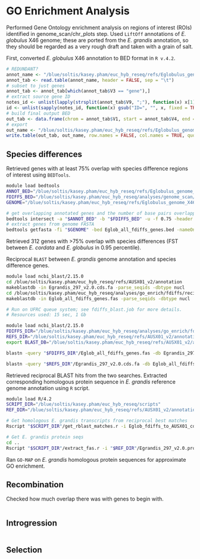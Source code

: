 # GO Enrichment Analysis
Performed Gene Ontology enrichment analysis on regions of interest (ROIs) identified in genome_scan/chr_plots step. Used `LiftOff` annotations of _E. globulus_ X46 genome; these are ported from the _E. grandis_ annotation, so they should be regarded as a very rough draft and taken with a grain of salt.

First, converted _E. globulus_ X46 annotation to BED format in `R v.4.2`.
```R
# REDUNDANT?
annot_name <- "/blue/soltis/kasey.pham/euc_hyb_reseq/refs/Eglobulus_genome_X46/EGLOB-X46.v1.0.annotation.gff" # could do it with my re-run of LiftOff instead if I want the E. grandis gene IDs
annot_tab <- read.table(annot_name, header = FALSE, sep = "\t")
# subset to just genes
annot_tab <- annot_tab[which(annot_tab$V3 == "gene"),]
# extract source gene ID
notes_id <- unlist(lapply(strsplit(annot_tab$V9, ";"), function(x) x[1]))
id <- unlist(sapply(notes_id, function(x) gsub("ID=", "", x, fixed = TRUE)))
# build final output BED
out_tab <- data.frame(chrom = annot_tab$V1, start = annot_tab$V4, end = annot_tab$V5, name = id)
# export
out_name <- "/blue/soltis/kasey.pham/euc_hyb_reseq/refs/Eglobulus_genome_X46/EGLOB-X46.v1.0.annotation.bed"
write.table(out_tab, out_name, row.names = FALSE, col.names = TRUE, quote = FALSE, sep = "\t")
```

## Species differences
Retrieved genes with at least 75% overlap with species difference regions of interest using `BEDTools`.

```bash
module load bedtools
ANNOT_BED="/blue/soltis/kasey.pham/euc_hyb_reseq/refs/Eglobulus_genome_X46/EGLOB-X46.v1.0.annotation_cds.bed12"
FDIFFS_BED="/blue/soltis/kasey.pham/euc_hyb_reseq/analyses/genome_scan/chr_plots/fdiff_files/Eglob_all_fdiffs.bed"
GENOME="/blue/soltis/kasey.pham/euc_hyb_reseq/refs/Eglobulus_genome_X46/EGLOB-X46.v1.0.fa"

# get overlapping annotated genes and the number of base pairs overlapping with the species diffs BED file
bedtools intersect -a "$ANNOT_BED" -b "$FDIFFS_BED" -u -f 0.75 -header > Eglob_all_fdiffs_genes.bed
# extract genes from genome FASTA
bedtools getfasta -fi "$GENOME" -bed Eglob_all_fdiffs_genes.bed -nameOnly > recip_blast/Eglob_all_fdiffs_genes.fas
```

Retrieved 312 genes with >75% overlap with species differences (FST between _E. cordata_ and _E. globulus_ in 0.95 percentile).

Reciprocal `BLAST` between _E. grandis_ genome annotation and species difference genes.

```bash
module load ncbi_blast/2.15.0
cd /blue/soltis/kasey.pham/euc_hyb_reseq/refs/AUSX01_v2/annotation
makeblastdb -in Egrandis_297_v2.0.cds.fa -parse_seqids -dbtype nucl
cd /blue/soltis/kasey.pham/euc_hyb_reseq/analyses/go_enrich/fdiffs/recip_blast
makeblastdb -in Eglob_all_fdiffs_genes.fas -parse_seqids -dbtype nucl
```

```bash
# Run on UFRC queue system; see fdiffs_blast.job for more details.
# Resources used: 15 sec, 1 Gb

module load ncbi_blast/2.15.0
FDIFFS_DIR="/blue/soltis/kasey.pham/euc_hyb_reseq/analyses/go_enrich/fdiffs/recip_blast"
REFS_DIR="/blue/soltis/kasey.pham/euc_hyb_reseq/refs/AUSX01_v2/annotation"
export BLAST_DB="/blue/soltis/kasey.pham/euc_hyb_reseq/refs/AUSX01_v2/annotation:/blue/soltis/kasey.pham/euc_hyb_reseq/analyses/go_enrich/fdiffs/recip_blast"

blastn -query "$FDIFFS_DIR"/Eglob_all_fdiffs_genes.fas -db Egrandis_297_v2.0.cds.fa -outfmt 6 -evalue 0.01 -num_threads 8 -out Eglob_fdiffs_to_AUSX01_cds_BLAST.tab

blastn -query "$REFS_DIR"/Egrandis_297_v2.0.cds.fa -db Eglob_all_fdiffs_genes.fas -outfmt 6 -evalue 0.01 -num_threads 8 -out AUSX01_cds_to_Eglob_fdiffs_BLAST.tab
```

Retrieved reciprocal BLAST hits from the two searches. Extracted corresponding homologous protein sequence in _E. grandis_ reference genome annotation using `R` script.

```bash
module load R/4.2
SCRIPT_DIR="/blue/soltis/kasey.pham/euc_hyb_reseq/scripts"
REF_DIR="/blue/soltis/kasey.pham/euc_hyb_reseq/refs/AUSX01_v2/annotation"

# Get homologous E. grandis transcripts from reciprocal best matches
Rscript "$SCRIPT_DIR"/get_rblast_matches.r -i Eglob_fdiffs_to_AUSX01_cds_BLAST.tab -j AUSX01_cds_to_Eglob_fdiffs_BLAST.tab -l ../Eglob_fdiffs_AUSX01_homol_prot_list.txt -t ../Eglob_fdiffs_AUSX01_homol_tab.txt -n 2

# Get E. grandis protein seqs
cd ..
Rscript "$SCRIPT_DIR"/extract_fas.r -i "$REF_DIR"/Egrandis_297_v2.0.protein.fa -l Eglob_fdiffs_AUSX01_homol_prot_list.txt -o Eglob_fdiffs_AUSX01_homol_prot.fas
```

Ran `GO-MAP` on _E. grandis_ homologous protein sequences for approximate GO enrichment.

## Recombination
Checked how much overlap there was with genes to begin with.

```bash

```

## Introgression

```bash
```

## Selection

```bash
```
